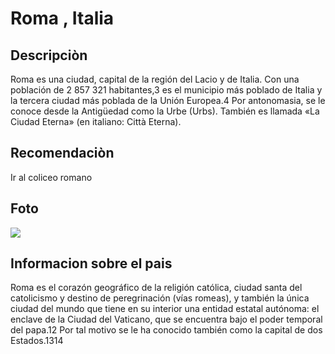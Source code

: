# Roma , Italia 

## Descripciòn
Roma es una ciudad, capital de la región del Lacio y de Italia. Con una población de 2 857 321 habitantes,3​ es el municipio más poblado de Italia y la tercera ciudad más poblada de la Unión Europea.4​ Por antonomasia, se le conoce desde la Antigüedad como la Urbe (Urbs). También es llamada «La Ciudad Eterna» (en italiano: Città Eterna).

## Recomendaciòn
Ir al coliceo romano

## Foto
![](https://upload.wikimedia.org/wikipedia/commons/thumb/c/c0/Rome_Montage_2017.png/250px-Rome_Montage_2017.png)

## Informacion sobre el pais 
Roma es el corazón geográfico de la religión católica, ciudad santa del catolicismo y destino de peregrinación (vías romeas), y también la única ciudad del mundo que tiene en su interior una entidad estatal autónoma: el enclave de la Ciudad del Vaticano, que se encuentra bajo el poder temporal del papa.12​ Por tal motivo se le ha conocido también como la capital de dos Estados.13​14​
